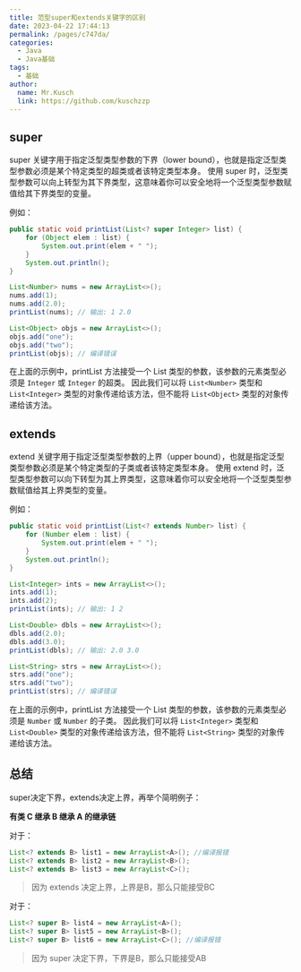 ```yaml
---
title: 范型super和extends关键字的区别
date: 2023-04-22 17:44:13
permalink: /pages/c747da/
categories:
  - Java
  - Java基础
tags:
  - 基础
author: 
  name: Mr.Kusch
  link: https://github.com/kuschzzp
---
```

## super
super 关键字用于指定泛型类型参数的下界（lower bound），也就是指定泛型类型参数必须是某个特定类型的超类或者该特定类型本身。
使用 super 时，泛型类型参数可以向上转型为其下界类型，这意味着你可以安全地将一个泛型类型参数赋值给其下界类型的变量。

例如：
```java 
public static void printList(List<? super Integer> list) {
    for (Object elem : list) {
        System.out.print(elem + " ");
    }
    System.out.println();
}

List<Number> nums = new ArrayList<>();
nums.add(1);
nums.add(2.0);
printList(nums); // 输出: 1 2.0

List<Object> objs = new ArrayList<>();
objs.add("one");
objs.add("two");
printList(objs); // 编译错误
```
在上面的示例中，printList 方法接受一个 List 类型的参数，该参数的元素类型必须是 `Integer` 或 `Integer` 的超类。
因此我们可以将 `List<Number>` 类型和 `List<Integer>` 类型的对象传递给该方法，但不能将 `List<Object>` 类型的对象传递给该方法。

## extends

extend 关键字用于指定泛型类型参数的上界（upper bound），也就是指定泛型类型参数必须是某个特定类型的子类或者该特定类型本身。
使用 extend 时，泛型类型参数可以向下转型为其上界类型，这意味着你可以安全地将一个泛型类型参数赋值给其上界类型的变量。

例如：
```java 
public static void printList(List<? extends Number> list) {
    for (Number elem : list) {
        System.out.print(elem + " ");
    }
    System.out.println();
}

List<Integer> ints = new ArrayList<>();
ints.add(1);
ints.add(2);
printList(ints); // 输出: 1 2

List<Double> dbls = new ArrayList<>();
dbls.add(2.0);
dbls.add(3.0);
printList(dbls); // 输出: 2.0 3.0

List<String> strs = new ArrayList<>();
strs.add("one");
strs.add("two");
printList(strs); // 编译错误
```
在上面的示例中，printList 方法接受一个 List 类型的参数，该参数的元素类型必须是 `Number` 或 `Number` 的子类。
因此我们可以将 `List<Integer>` 类型和 `List<Double>` 类型的对象传递给该方法，但不能将 `List<String>` 类型的对象传递给该方法。

## 总结

super决定下界，extends决定上界，再举个简明例子：

**有类 C 继承 B 继承 A 的继承链**

对于：
```java
List<? extends B> list1 = new ArrayList<A>(); //编译报错
List<? extends B> list2 = new ArrayList<B>();
List<? extends B> list3 = new ArrayList<C>();
```

> 因为 extends 决定上界，上界是B，那么只能接受BC

对于：
```java 
List<? super B> list4 = new ArrayList<A>();
List<? super B> list5 = new ArrayList<B>();
List<? super B> list6 = new ArrayList<C>(); //编译报错
```

> 因为 super 决定下界，下界是B，那么只能接受AB
